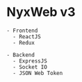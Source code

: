 # NyxWeb v3

```
- Frontend
  - ReactJS
  - Redux

- Backend
  - ExpressJS
  - Socket IO
  - JSON Web Token
```
